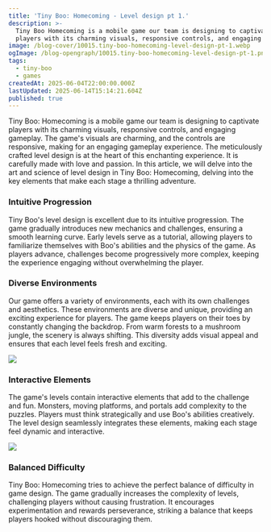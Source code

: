 ```yaml
---
title: 'Tiny Boo: Homecoming - Level design pt 1.'
description: >-
  Tiny Boo Homecoming is a mobile game our team is designing to captivate
  players with its charming visuals, responsive controls, and engaging gameplay.
image: /blog-cover/10015.tiny-boo-homecoming-level-design-pt-1.webp
ogImage: /blog-opengraph/10015.tiny-boo-homecoming-level-design-pt-1.png
tags:
  - tiny-boo
  - games
createdAt: 2025-06-04T22:00:00.000Z
lastUpdated: 2025-06-14T15:14:21.604Z
published: true
---
```


Tiny Boo: Homecoming is a mobile game our team is designing to captivate players with its charming visuals, responsive controls, and engaging gameplay. The game's visuals are charming, and the controls are responsive, making for an engaging gameplay experience. The meticulously crafted level design is at the heart of this enchanting experience. It is carefully made with love and passion. In this article, we will delve into the art and science of level design in Tiny Boo: Homecoming, delving into the key elements that make each stage a thrilling adventure.

### Intuitive Progression

Tiny Boo's level design is excellent due to its intuitive progression. The game gradually introduces new mechanics and challenges, ensuring a smooth learning curve. Early levels serve as a tutorial, allowing players to familiarize themselves with Boo's abilities and the physics of the game. As players advance, challenges become progressively more complex, keeping the experience engaging without overwhelming the player.

### Diverse Environments

Our game offers a variety of environments, each with its own challenges and aesthetics. These environments are diverse and unique, providing an exciting experience for players. The game keeps players on their toes by constantly changing the backdrop. From warm forests to a mushroom jungle, the scenery is always shifting. This diversity adds visual appeal and ensures that each level feels fresh and exciting.

<Image src="/blog-content/10015-tiny-boo-homecoming-level-design-pt-1/tiny-boo-homecoming-level-design-pt-1-1.webp" class="mx-auto"></Image>

### Interactive Elements

The game's levels contain interactive elements that add to the challenge and fun. Monsters, moving platforms, and portals add complexity to the puzzles. Players must think strategically and use Boo's abilities creatively. The level design seamlessly integrates these elements, making each stage feel dynamic and interactive.

<Image src="/blog-content/10015-tiny-boo-homecoming-level-design-pt-1/tiny-boo-homecoming-level-design-pt-1-2.webp" class="mx-auto"></Image>

### Balanced Difficulty

Tiny Boo: Homecoming tries to achieve the perfect balance of difficulty in game design. The game gradually increases the complexity of levels, challenging players without causing frustration. It encourages experimentation and rewards perseverance, striking a balance that keeps players hooked without discouraging them.
